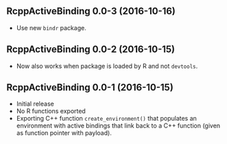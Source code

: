 ## RcppActiveBinding 0.0-3 (2016-10-16)

- Use new `bindr` package.


## RcppActiveBinding 0.0-2 (2016-10-15)

- Now also works when package is loaded by R and not `devtools`.
 

## RcppActiveBinding 0.0-1 (2016-10-15)

- Initial release
- No R functions exported
- Exporting C++ function `create_environment()` that populates an environment with active bindings that link back to a C++ function (given as function pointer with payload).

